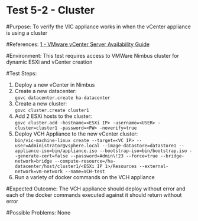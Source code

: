 Test 5-2 - Cluster
=======

#Purpose:
To verify the VIC appliance works in when the vCenter appliance is using a cluster

#References:
[1 - VMware vCenter Server Availability Guide](http://www.vmware.com/files/pdf/techpaper/vmware-vcenter-server-availability-guide.pdf)

#Environment:
This test requires access to VMWare Nimbus cluster for dynamic ESXi and vCenter creation

#Test Steps:
1. Deploy a new vCenter in Nimbus
2. Create a new datacenter:  
```govc datacenter.create ha-datacenter```
3. Create a new cluster:  
```govc cluster.create cluster1```
4. Add 2 ESXi hosts to the cluster:  
```govc cluster.add -hostname=<ESXi IP> -username=<USER> -cluster=cluster1 -password=<PW> -noverify=true```
5. Deploy VCH Appliance to the new vCenter cluster:    
```bin/vic-machine-linux create --target=<VC IP> --user=Administrator@vsphere.local --image-datastore=datastore1 --appliance-iso=bin/appliance.iso --bootstrap-iso=bin/bootstrap.iso --generate-cert=false --password=Admin\!23 --force=true --bridge-network=bridge --compute-resource=/ha-datacenter/host/cluster1/<ESXi IP 1>/Resources --external-network=vm-network --name=VCH-test```
6. Run a variety of docker commands on the VCH appliance

#Expected Outcome:
The VCH appliance should deploy without error and each of the docker commands executed against it should return without error

#Possible Problems:
None